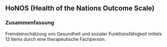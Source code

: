 ## HoNOS (Health of the Nations Outcome Scale)

### Zusammenfassung
Fremdeinschätzung von Gesundheit und sozialer Funktionsfähigkeit mittels 12 Items durch eine therapeutische Fachperson.